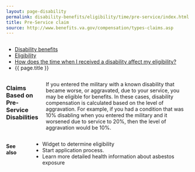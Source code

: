 ```yaml
---
layout: page-disability
permalink: disability-benefits/eligibility/time/pre-service/index.html
title: Pre-Service claim
source: http://www.benefits.va.gov/compensation/types-claims.asp
---
```


<div class="splash" markdown="0">
<div class="row" markdown="0">
<div class="small-12 columns" markdown="0">

<ul class="breadcrumbs" role="menubar" aria-label="Primary">
<li class="parent"><a href="{{ site.url }}/disability-benefits/">Disability benefits</a></li>
<li class="parent"><a href="{{ site.url }}/disability-benefits/eligibility/">Eligibility</a></li>
<li class="parent"><a href="{{ site.url }}/disability-benefits/eligibility/time/">How does the time when I received a disability affect my eligibility?</a></li>
<li class="active">{{ page.title }}</li>
</ul>

</div>
</div>
</div>

<div class="main" role="main" markdown="0">
<div class="section one" markdown="0">
<div class="primary" markdown="0">
<div class="row" markdown="0">
<div class="small-12 columns" markdown="1">

### Claims Based on Pre-Service Disabilities

If you entered the military with a known disability that became worse, or aggravated, due to your service, you may be eligible for benefits. In these cases, disability compensation is calculated based on the level of aggravation.  For example, if you had a condition that was 10% disabling when you entered the military and it worsened due to service to 20%, then the level of aggravation would be 10%.

</div>
</div>
</div>
</div>

<div class="section secondary" markdown="0">
<div class="row" markdown="0">
<div class="small-12 columns" markdown="1">

#### See also

- Widget to determine eligibility
- Start application process.
- Learn more detailed health information about asbestos exposure

</div>
</div>
</div>


</div>
